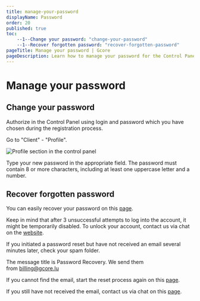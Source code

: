 ```yaml
---
title: manage-your-password
displayName: Password
order: 20
published: true
toc:
    --1--Change your password: "change-your-password"
    --1--Recover forgotten password: "recover-forgotten-password"
pageTitle: Manage your password | Gcore
pageDescription: Learn how to manage your password for the Control Panel efficiently.
---
```

# Manage your password

## Change your password

Authorize in the Control Panel using login and password which you have chosen during the registration process.

Go to "Client" - "Profile".

<img src="https://assets.gcore.pro/docs/hosting/account-managemnt/manage-your-password/MmuwNQz.png" alt="Profile section in the control panel">

Type your new password in the appropriate field. The password must contain 8 or more characters, including at least one uppercase letter and a number.

## Recover forgotten password

You can easily recover your password on this <a href="https://hosting.gcore.com/billmgr?func=recovery" target="_blank">page</a>.

Keep in mind that after 3 unsuccessful attempts to log into the account, it might be temporarily disabled. To unlock your account, contact us via chat on the <a href="https://gcore.com" target="_blank">website</a>.

If you initiated a password reset but have not received an email several minutes later, check your spam folder.

The message title is Password Recovery. We send them from [billing@gcore.lu](mailto:billing@gcore.lu) 

If you cannot find the email, start the reset process again on this <a href="https://hosting.gcore.com/billmgr?func=recovery" target="_blank">page</a>.

If you still have not received the email, contact us via chat on this <a href="https://gcore.com" target="_blank">page</a>.